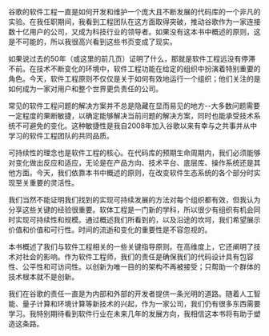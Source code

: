 谷歌的软件工程一直是如何开发和维护一个庞大且不断发展的代码库的一个非凡的实验。在我任职期间，我看到工程团队在这方面取得突破，推动谷歌作为一家连接数十亿用户的公司，又成为科技行业的领导者。如果没有这本书中概述的原则，这是不可能的，所以我很高兴看到这些书页变成了现实。

如果说过去的50年（或这里的前几页）证明了什么，那就是软件工程远没有停滞不前。在技术不断变化的环境中，软件工程功能在给定的组织中扮演着特别重要的角色。今天，软件工程原则不仅仅是关于如何有效地运行一个组织；他们关注的是如何成为一家对用户和整个世界更负责任的公司。

常见的软件工程问题的解决方案并不总是隐藏在显而易见的地方--大多数问题需要一定程度的果断敏捷，以确定能够解决当前问题的解决方案，同时也能承受技术系统不可避免的变化。这种敏捷性是我自2008年加入谷歌以来有幸与之共事并从中学习的软件工程团队的共同品质。

可持续性的理念也是软件工程的核心。在代码库的预期生命周期内，我们必须能够对变化做出反应和适应，无论是在产品方向、技术平台、底层库、操作系统还是其他方面。今天，我们依靠本书中概述的原则，在改变软件生态系统的各个部分时实现至关重要的灵活性。

我们当然不能证明我们找到的实现可持续发展的方法对每个组织都有效，但我认为分享这些关键的经验很重要。软体工程是一门新的学科，所以很少有组织有机会同时实现可持续性和规模。通过概述我们所看到的，以及沿途的坎坷，我们希望展示价值和价值和可行性。时间的流逝和变化的重要性是不容忽视的。

本书概述了我们与软件工程相关的一些关键指导原则。在高维度上，它还阐明了技术对社会的影响。作为软件工程师，我们的责任是确保我们的代码设计具有包容性、公平性和可访问性。以创新为唯一目的的架构不再被接受；只帮助一个群体的技术根本就不是创新。

我们在谷歌的责任一直是为内部和外部的开发者提供一条光明的道路。随着人工智能、量子计算和环境计算等新技术的兴起，作为一家公司，我们仍有很多东西需要学习。我特别期待看到软件行业在未来几年的发展方向，我相信这本书将有助于塑造这条路。

